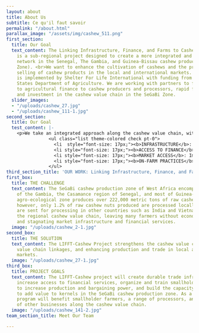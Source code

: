 ```yaml
---
layout: about
title: About Us
subtitle: Ce qu'il faut savoir
permalink: "/about.html"
parallax_image: "/assets/img/cashew_511.png"
first_section:
  title: Our Goal
  text_content: The Linking Infrastructure, Finance, and Farms to Cashew (LIFFT-Cashew)
    is a sub-regional project designed to create a more integrated and durable regional
    network in the Senegal, The Gambia, and Guinea-Bissau cashew production zone (SeGaBi
    Zone). <br>We want to enhance the cultivation of cashews and the processing, and
    selling of cashew products in the local and international markets. LIFFT-Cashew
    is implemented by Shelter For Life International with funding from the United
    States Department of Agriculture. We are working with partners to facilitate access
    to agricultural finance to cashew producers and processors, rapid flow of finance,
    and investment in the cashew value chain in the SeGaBi Zone.
  slider_images:
  - "/uploads/cashew_27.jpg"
  - "/uploads/cashew_111-1.jpg"
second_section:
  title: Our Goal
  test_content: |-
    <p>We take an integrated approach along the cashew value chain, with activities in the following areas:</p>
                <ul class="list theme-colored check pt-0">
                  <li  style="font-size: 17px;"><b>INFRASTRUCTURE</b>: Construction and rehabilitation of rural roads to facilitate the flow of cashew nuts</li>
                  <li style="font-size: 17px;"><b>ACCESS TO FINANCE</b>: Collaboration with financial institutions to increase financial services to cashew producers and processors</li>
                  <li style="font-size: 17px;"><b>MARKET ACCESS</b>: Improvement of the bargaining power of cashew producers, post-production, and handling, and strengthening farm management through the establishment and increase of Cashew Marketing Associations (CMAs, similar to producer cooperatives)</li>
                  <li style="font-size: 17px;"><b>ON-FARM PRACTICES</b>: Improvement of agricultural techniques and establishment of cashew demonstration farms</li>
                </ul>
third_section_title: 'OUR WORK: Linking Infrastructure, Finance, and Farms to Cashew'
first_box:
  title: THE CHALLENGE
  text_content: The SeGaBi cashew production zone of West Africa encompasses parts
    of the Gambia, the Casamance region of Senegal, and most of Guinea-Bissau. This
    agro-ecological zone produces over 222,000 metric tons of raw cashew nut annually,
    however, only 1.2% of raw cashew nuts produced are processed locally, and most
    are sent for processing in other countries such as India and Vietnam. This weakens
    the regional cashew value chain, leaving many farmers without economic opportunities
    and stagnating market infrastructure and financial services.
  image: "/uploads/cashew_2-1.jpg"
second_box:
  title: THE SOLUTION
  text_content: The LIFFT-Cashew Project strengthens the cashew value chain by improving
    value chain linkages, and enhancing production and trade in local and international
    markets.
  image: "/uploads/cashew_27-1.jpg"
third_box:
  title: PROJECT GOALS
  text_content: The LIFFT-Cashew project will create durable trade infrastructure,
    increase access to financial services, organize and train smallholder farmers
    to increase production and bargaining power, and build the capacity of local processors
    to add value to kernels in the SeGaBi cashew production zone. As a result, the
    program will benefit smallholder farmers, a range of processors, and a variety
    of other businesses along the cashew value chain.
  image: "/uploads/cashew_141-2.jpg"
team_section_title: Meet Our Team

---
```

